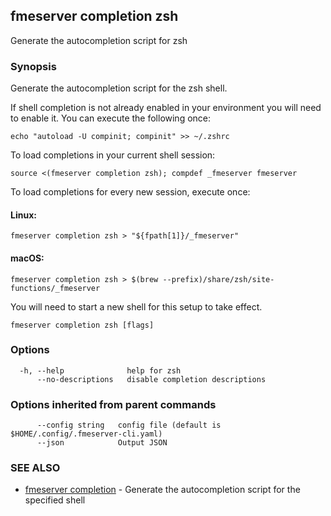 ## fmeserver completion zsh

Generate the autocompletion script for zsh

### Synopsis

Generate the autocompletion script for the zsh shell.

If shell completion is not already enabled in your environment you will need
to enable it.  You can execute the following once:

	echo "autoload -U compinit; compinit" >> ~/.zshrc

To load completions in your current shell session:

	source <(fmeserver completion zsh); compdef _fmeserver fmeserver

To load completions for every new session, execute once:

#### Linux:

	fmeserver completion zsh > "${fpath[1]}/_fmeserver"

#### macOS:

	fmeserver completion zsh > $(brew --prefix)/share/zsh/site-functions/_fmeserver

You will need to start a new shell for this setup to take effect.


```
fmeserver completion zsh [flags]
```

### Options

```
  -h, --help              help for zsh
      --no-descriptions   disable completion descriptions
```

### Options inherited from parent commands

```
      --config string   config file (default is $HOME/.config/.fmeserver-cli.yaml)
      --json            Output JSON
```

### SEE ALSO

* [fmeserver completion](fmeserver_completion.md)	 - Generate the autocompletion script for the specified shell

